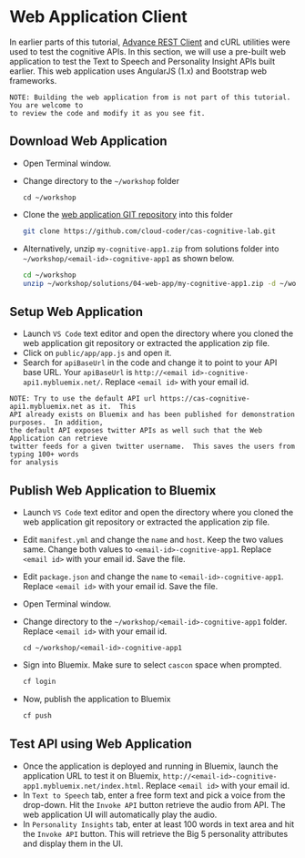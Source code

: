 # Web Application Client

In earlier parts of this tutorial, [Advance REST Client][arc] and cURL utilities were used to
test the cognitive APIs.  In this section, we will use a pre-built web application to test the
Text to Speech and Personality Insight APIs built earlier.  This web application uses
AngularJS (1.x) and Bootstrap web frameworks. 

```
NOTE: Building the web application from is not part of this tutorial.  You are welcome to
to review the code and modify it as you see fit.
```

## Download Web Application

- Open Terminal window.
- Change directory to the `~/workshop` folder

  ```
  cd ~/workshop
  ```
- Clone the [web application GIT repository][appgit] into this folder

  ```bash
  git clone https://github.com/cloud-coder/cas-cognitive-lab.git
  ```
- Alternatively, unzip `my-cognitive-app1.zip` from solutions folder into `~/workshop/<email-id>-cognitive-app1`
  as shown below.

  ```bash
  cd ~/workshop
  unzip ~/workshop/solutions/04-web-app/my-cognitive-app1.zip -d ~/workshop/<email-id>-cognitive-app1
  ```

## Setup Web Application

- Launch `VS Code` text editor and open the directory where you cloned the web application
  git repository or extracted the application zip file.
- Click on `public/app/app.js` and open it.
- Search for `apiBaseUrl` in the code and change it to point to your API base URL.  Your
  `apiBaseUrl` is `http://<email id>-cognitive-api1.mybluemix.net/`.  Replace `<email id>`
  with your email id.

```
NOTE: Try to use the default API url https://cas-cognitive-api1.mybluemix.net as it.  This
API already exists on Bluemix and has been published for demonstration purposes.  In addition,
the default API exposes twitter APIs as well such that the Web Application can retrieve
twitter feeds for a given twitter username.  This saves the users from typing 100+ words
for analysis
```  

## Publish Web Application to Bluemix

- Launch `VS Code` text editor and open the directory where you cloned the web application
  git repository or extracted the application zip file.
- Edit `manifest.yml` and change the `name` and `host`.  Keep the two values same.  Change both
  values to `<email-id>-cognitive-app1`.  Replace `<email id>` with your email id.  Save the
  file.
- Edit `package.json` and change the `name` to `<email-id>-cognitive-app1`.  Replace `<email id>`
  with your email id.  Save the file.

- Open Terminal window.
- Change directory to the `~/workshop/<email-id>-cognitive-app1` folder.  Replace `<email id>`
  with your email id.

  ```
  cd ~/workshop/<email-id>-cognitive-app1
  ```
- Sign into Bluemix.  Make sure to select `cascon` space when prompted.

  ```bash
  cf login
  ```
- Now, publish the application to Bluemix

  ```bash
  cf push
  ```

## Test API using Web Application

- Once the application is deployed and running in Bluemix, launch the application URL to test it
  on Bluemix, `http://<email-id>-cognitive-app1.mybluemix.net/index.html`.  Replace `<email id>`
  with your email id.
- In `Text to Speech` tab, enter a free form text and pick a voice from the drop-down.  Hit the
  `Invoke API` button retrieve the audio from API.  The web application UI will automatically play
  the audio.
- In `Personality Insights` tab, enter at least 100 words in text area and hit the `Invoke API`
  button.  This will retrieve the Big 5 personality attributes and display them in the UI.  


[comment]: # "------------------------------------------------------------------------------"
[comment]: # "                              Links / Reference                               "
[comment]: # "------------------------------------------------------------------------------"

[setup-image-1]: images/setup-1.png "Log in Screen"

[arc]: https://advancedrestclient.com/ "Advance REST Client"
[appgit]: git@github.ibm.com:CASCON/cas-cognitive-app1.git "Web App Source Code on Github"
